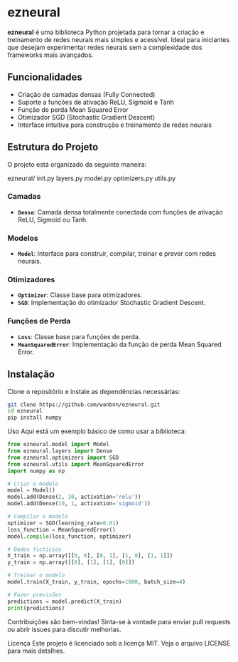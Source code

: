 # ezneural

**ezneural** é uma biblioteca Python projetada para tornar a criação e treinamento de redes neurais mais simples e acessível. Ideal para iniciantes que desejam experimentar redes neurais sem a complexidade dos frameworks mais avançados.

## Funcionalidades

- Criação de camadas densas (Fully Connected)
- Suporte a funções de ativação ReLU, Sigmoid e Tanh
- Função de perda Mean Squared Error
- Otimizador SGD (Stochastic Gradient Descent)
- Interface intuitiva para construção e treinamento de redes neurais

## Estrutura do Projeto

O projeto está organizado da seguinte maneira:

ezneural/
init.py
layers.py
model.py
optimizers.py
utils.py

### Camadas

- **`Dense`**: Camada densa totalmente conectada com funções de ativação ReLU, Sigmoid ou Tanh.

### Modelos

- **`Model`**: Interface para construir, compilar, treinar e prever com redes neurais.

### Otimizadores

- **`Optimizer`**: Classe base para otimizadores.
- **`SGD`**: Implementação do otimizador Stochastic Gradient Descent.

### Funções de Perda

- **`Loss`**: Classe base para funções de perda.
- **`MeanSquaredError`**: Implementação da função de perda Mean Squared Error.

## Instalação

Clone o repositório e instale as dependências necessárias:

```bash
git clone https://github.com/wanbnn/ezneural.git
cd ezneural
pip install numpy
```

Uso
Aqui está um exemplo básico de como usar a biblioteca:

```python
from ezneural.model import Model
from ezneural.layers import Dense
from ezneural.optimizers import SGD
from ezneural.utils import MeanSquaredError
import numpy as np

# Criar o modelo
model = Model()
model.add(Dense(2, 10, activation='relu'))
model.add(Dense(10, 1, activation='sigmoid'))

# Compilar o modelo
optimizer = SGD(learning_rate=0.01)
loss_function = MeanSquaredError()
model.compile(loss_function, optimizer)

# Dados fictícios
X_train = np.array([[0, 0], [0, 1], [1, 0], [1, 1]])
y_train = np.array([[0], [1], [1], [0]])

# Treinar o modelo
model.train(X_train, y_train, epochs=1000, batch_size=4)

# Fazer previsões
predictions = model.predict(X_train)
print(predictions)
```


Contribuições são bem-vindas! Sinta-se à vontade para enviar pull requests ou abrir issues para discutir melhorias.

Licença
Este projeto é licenciado sob a licença MIT. Veja o arquivo LICENSE para mais detalhes.